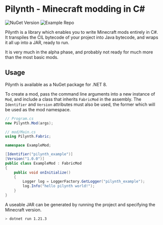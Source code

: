 # Pilynth - Minecraft modding in C#
![NuGet Version](https://img.shields.io/nuget/v/Pilynth?logo=nuget&color=blue)
![Example Repo](https://img.shields.io/badge/example%20repo-grey?logo=github&link=https%3A%2F%2Fgithub.com%2FLameGrape%2Fpilynth-example)

Pilynth is a library which enables you to write Minecraft mods entirely in C#. It transpiles the CIL bytecode of your project into Java bytecode, and wraps it all up into a JAR, ready to run.

It is very much in the alpha phase, and probably not ready for much more than the most basic mods.

## Usage
Pilynth is available as a NuGet package for .NET 8.

To create a mod, pass the command line arguments into a new instance of `Mod`, and include a class that inherits `FabricMod` in the assembly. The `Identifier` and `Version` attributes must also be used, the former which will be used as the mod namespace. 
```cs
// Program.cs
new Pilynth.Mod(args);
```
```cs
// mod/Main.cs
using Pilynth.Fabric;

namespace ExampleMod;

[Identifier("pilynth_example")]
[Version("1.0.0")]
public class ExampleMod : FabricMod
{
    public void onInitialize()
    {
        Logger log = LoggerFactory.GetLogger("pilynth_example");
        log.Info("hello pilynth world!");
    }
}
```
A useable JAR can be generated by running the project and specifying the Minecraft version. 
```sh
> dotnet run 1.21.3
```
